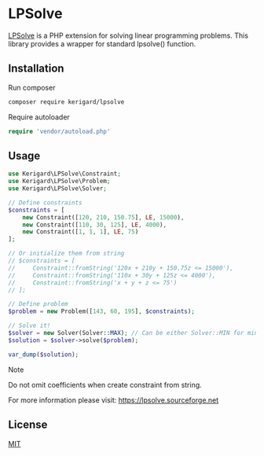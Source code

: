 # LPSolve

[LPSolve](https://lpsolve.sourceforge.net) is a PHP extension for solving linear programming problems. This library provides a wrapper for standard lpsolve() function.

## Installation

Run composer

```bash
composer require kerigard/lpsolve
```

Require autoloader

```php
require 'vendor/autoload.php'
```

## Usage

```php
use Kerigard\LPSolve\Constraint;
use Kerigard\LPSolve\Problem;
use Kerigard\LPSolve\Solver;

// Define constraints
$constraints = [
    new Constraint([120, 210, 150.75], LE, 15000),
    new Constraint([110, 30, 125], LE, 4000),
    new Constraint([1, 1, 1], LE, 75)
];

// Or initialize them from string
// $constraints = [
//     Constraint::fromString('120x + 210y + 150.75z <= 15000'),
//     Constraint::fromString('110x + 30y + 125z <= 4000'),
//     Constraint::fromString('x + y + z <= 75')
// ];

// Define problem
$problem = new Problem([143, 60, 195], $constraints);

// Solve it!
$solver = new Solver(Solver::MAX); // Can be either Solver::MIN for minimization
$solution = $solver->solve($problem);

var_dump($solution);
```

> [!NOTE]
> Do not omit coefficients when create constraint from string.

For more information please visit: https://lpsolve.sourceforge.net

## License

[MIT](LICENSE.md)
